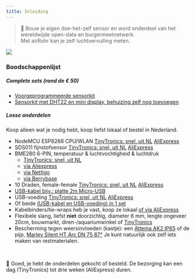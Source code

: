 ```yaml
---
title: Inleiding
---
```

> 🚧 Bouw je eigen doe-het-zelf sensor en word onderdeel van het wereldwijde open-data en burgermeetnetwerk. <br> Met airRohr kan je zelf luchtvervuiling meten.


<img src="../docs/airrohr/particulate-matter-air-quality-sensor-kit.jpeg" loading="lazy"/>

### Boodschappenlijst
##### Complete sets (rond de € 50)
* [Voorgeprogrammeerde sensorkit](https://nettigo.eu/products/sensor-community-kit-sds011-bme280-english-language-harness-cable-edition)
* [Sensorkit met DHT22 en mini display, behuizing zelf nog toevoegen](https://www.tinytronics.nl/shop/nl/luchtwachters-delft-maak-zelf-een-fijnstofmeter-workshop-kit)

##### Losse onderdelen
Koop alleen wat je nodig hebt, koop liefst lokaal of bestel in Nederland.
* NodeMCU ESP8266 CPU/WLAN [TinyTronics: snel, uit NL](https://www.tinytronics.nl/shop/nl/communicatie/wi-fi/esp8266-nodemcu-v2) [AliExpress](https://www.aliexpress.com/wholesale?groupsort=1&SortType=price_asc&SearchText=nodemcu+v3+esp8266+ch340)
* SDS011 fijnstofsensor [TinyTronics: snel, uit NL](https://www.tinytronics.nl/shop/nl/sensoren/temperatuur-lucht-vochtigheid/nova-sds011-hoge-precisie-laser-stofsensor) [AliExpress](http://www.aliexpress.com/wholesale?groupsort=1&SortType=price_asc&SearchText=sds011) 
* BME280 6-PIN, temperatuur & luchtvochtigheid & luchtdruk
  - [TinyTronics: snel, uit NL](https://www.tinytronics.nl/shop/nl/sensoren/temperatuur-lucht-vochtigheid/bme280-digitale-barometer-druk-en-vochtigheid-sensor-module)
  - [via Aliexpress](https://www.aliexpress.com/wholesale?catId=0&initiative_id=SB_20200308040440&SearchText=bme280+-5V+%2B3.3V)
  - [via Nettigo](https://nettigo.eu/products/module-pressure-humidity-and-temperature-sensor-bosch-bme280)
  - [via Berrybase](https://www.berrybase.de/sensoren-module/feuchtigkeit/gy-bme280-breakout-board-3in1-sensor-f-252-r-temperatur-luftfeuchtigkeit-und-luftdruck?c=92)
* 10 Draden, female-female [TinyTronics: snel, uit NL](https://www.tinytronics.nl/shop/nl/kabels/prototype-draden/dupont-jumper-draad-female-female-20cm-10-draden) [AliExpress](http://www.aliexpress.com/wholesale?groupsort=1&SortType=price_asc&SearchText=Dupont+cable+20cm+female-female)
* [USB-kabel bijv.: platte 2m Micro-USB](https://www.aliexpress.com/wholesale?catId=0&initiative_id=SB_20200308040708&SearchText=micro+usb+flat+cable+2m)
* USB-voeding [TinyTronics: snel, uit NL](https://www.tinytronics.nl/shop/nl/voedingen/5v/goobay-49529-micro-usb-voeding-5v-1a-zwart) [AliExpress](https://www.aliexpress.com/wholesale?catId=0&initiative_id=SB_20200308040834&SearchText=single+micro+usb+eu+power+supply)
* Of beide [(USB-kabel en USB-voeding) in 1 set](https://www.tinytronics.nl/shop/nl/voedingen/5v/goobay-44982-usb-voeding-met-micro-usb-kabel-5v-1a-zwart)
* Kabelbinders/tie-wraps heb je vast, koop ze lokaal [of via AliExpress](https://www.aliexpress.com/wholesale?catId=0&initiative_id=SB_20200308040852&SearchText=cable+straps)
* Flexibele slang, liefst **niet** doorzichtig, diameter 6 mm, lengte ongeveer 20cm, bouwmarkt, diren-/aquariumwinkel of [TinyTronics](https://www.tinytronics.nl/shop/nl/robotica/toebehoren/waterslang-voor-onderwaterpomp-verticaal-horizontaal-3-6v-transparant-20cm)
* Bescherming tegen weersinvloeden (kastje): een [Attema AK2 IP65](https://www.elektroshop.nl/attema-kabeldoos-ak2-ip65-3-wartels-cable-mate-2290-nl.html) of de pijp, [Marley Silent HT Arc DN 75 87°](https://www.bauhaus.info/rohrsysteme/marley-ht-bogen-/p/13625028)
Je kunt natuurlijk ook zelf iets maken van restmaterialen.

<br>

🙌 Goed, je hebt de onderdelen gekocht of besteld.
De bezorging kan een dag (TinyTronics) tot drie weken (AliExpress) duren.

